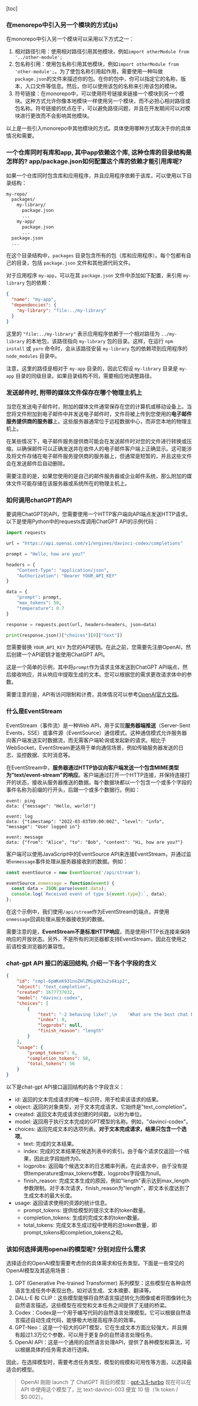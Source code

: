 [toc]

### 在menorepo中引入另一个模块的方式(js)

在monorepo中引入另一个模块可以采用以下方式之一：

1. 相对路径引用：使用相对路径引用其他模块，例如`import otherModule from '../other-module';`
2. 包名称引用：使用包名称引用其他模块，例如`import otherModule from 'other-module';`。为了使包名称引用起作用，需要使用一种叫做`package.json`的文件来描述你的包。在你的包中，你可以指定它的名称，版本，入口文件等信息。然后，你可以使用该包的名称来引用该包的模块。
3. 符号链接：在monorepo中，可以使用符号链接来链接一个模块到另一个模块。这种方式允许你像本地模块一样使用另一个模块，而不必担心相对路径或包名称。符号链接的优点在于，可以避免路径问题，并且在开发期间可以对模块进行更改而不会影响其他模块。

以上是一些引入monorepo中其他模块的方式。具体使用哪种方式取决于你的具体情况和需要。



### 一个仓库同时有库和app, 其中app依赖这个库, 这种仓库的目录结构是怎样的? app/package.json如何配置这个库的依赖才能引用库呢?

如果一个仓库同时包含库和应用程序，并且应用程序依赖于该库，可以使用以下目录结构：

```sh
my-repo/
  packages/
    my-library/
      package.json
      ...
    my-app/
      package.json
      ...
  package.json
  ...
```

在这个目录结构中，`packages` 目录包含所有的包（库和应用程序）。每个包都有自己的目录，包括 `package.json` 文件和其他源代码文件。

对于应用程序 `my-app`，可以在其 `package.json` 文件中添加如下配置，来引用 `my-library` 包的依赖：

```json
{
  "name": "my-app",
  "dependencies": {
    "my-library": "file:../my-library"
  }
}
```

这里的 `"file:../my-library"` 表示应用程序依赖于一个相对路径为 `../my-library` 的本地包，该路径指向 `my-library` 包的目录。这样，在运行 `npm install` 或 `yarn` 命令时，会从该路径安装 `my-library` 包的依赖项到应用程序的 `node_modules` 目录中。

注意，这里的路径是相对于 `my-app` 目录的，因此它假设 `my-library` 目录是 `my-app` 目录的同级目录。如果目录结构不同，需要相应地调整路径。



### 发送邮件时, 附带的媒体文件保存在哪个物理主机上

当您在发送电子邮件时，附加的媒体文件通常保存在您的计算机或移动设备上。当您将文件附加到电子邮件中并发送电子邮件时，文件将被上传到您使用的**电子邮件服务提供商的服务器**上。这些服务器通常位于远程数据中心，而非您本地的物理主机上。

在某些情况下，电子邮件服务提供商可能会在发送邮件时对您的文件进行转换或压缩，以确保邮件可以正确发送并在收件人的电子邮件客户端上正确显示。这可能涉及将文件存储在电子邮件服务提供商的服务器上，但通常是短暂的，并且这些文件会在发送邮件后自动删除。

需要注意的是，如果您使用的是自己的邮件服务器或企业邮件系统，那么附加的媒体文件可能存储在该服务器或系统所在的物理主机上。



### 如何调用chatGPT的API

要调用ChatGPT的API，您需要使用一个HTTP客户端向API端点发送HTTP请求。以下是使用Python中的requests库调用ChatGPT API的示例代码：

```python
import requests

url = "https://api.openai.com/v1/engines/davinci-codex/completions"

prompt = "Hello, how are you?"

headers = {
    "Content-Type": "application/json",
    "Authorization": "Bearer YOUR_API_KEY"
}

data = {
    "prompt": prompt,
    "max_tokens": 50,
    "temperature": 0.7
}

response = requests.post(url, headers=headers, json=data)

print(response.json()["choices"][0]["text"])
```

您需要替换 `YOUR_API_KEY` 为您的API密钥。在此之前，您需要先注册OpenAI，然后创建一个API密钥才能使用ChatGPT API。

这是一个简单的示例，其中将`prompt`作为请求主体发送到ChatGPT API端点，然后接收响应，并从响应中提取生成的文本。您可以根据您的需求更改请求体中的参数。

需要注意的是，API有访问限制和计费，具体情况可以参考[OpenAI官方文档](https://platform.openai.com/docs/guides/chat)。



### 什么是EventStream

EventStream（事件流）是一种Web API，用于实现**服务器端推送**（Server-Sent Events，SSE）或事件源（EventSource）通信模式。这种通信模式允许服务器向客户端发送实时数据流，而无需客户端轮询或发起新的请求。相比于WebSocket，EventStream更适用于单向通信场景，例如传输服务器发送的日志、监控数据、实时消息等。

在EventStream中，**服务器通过HTTP协议向客户端发送一个包含MIME类型为"text/event-stream"的响应**。客户端通过打开一个HTTP连接，并保持连接打开的状态，接收从服务器推送的数据。每个数据块都以一个包含一个或多个字段的事件名称为前缀的行开头，后跟一个或多个数据行。例如：

```
event: ping
data: {"message": "Hello, world!"}

event: log
data: {"timestamp": "2022-03-03T09:00:00Z", "level": "info", "message": "User logged in"}

event: message
data: {"from": "Alice", "to": "Bob", "content": "Hi, how are you?"}
```

客户端可以使用JavaScript中的EventSource API来连接EventStream，并通过监听`onmessage`事件处理从服务器接收到的数据。例如：

```js
const eventSource = new EventSource('/api/stream');

eventSource.onmessage = function(event) {
  const data = JSON.parse(event.data);
  console.log(`Received event of type ${event.type}:`, data);
};
```

在这个示例中，我们使用`/api/stream`作为EventStream的端点，并使用`onmessage`回调处理从服务器接收到的数据。

需要注意的是，**EventStream不是标准HTTP响应**，而是使用HTTP长连接来保持响应的开放状态。另外，不是所有的浏览器都支持EventStream，因此在使用之前请检查浏览器的兼容性。



### chat-gpt API 接口的返回结构, 介绍一下各个字段的含义

```json
{
    "id": "cmpl-6pWKeK931noZHlZMigXK2u2s6kip2",
    "object": "text_completion",
    "created": 1677737032,
    "model": "davinci-codex",
    "choices": [
        {
            "text": "-2 behaving like?',\n    'What are the best chat bots?',\n    'Who are the most popular chat bots?',\n    'Which chat bots are the most effective?',\n    'How can I train a chat",
            "index": 0,
            "logprobs": null,
            "finish_reason": "length"
        }
    ],
    "usage": {
        "prompt_tokens": 6,
        "completion_tokens": 50,
        "total_tokens": 56
    }
}
```

以下是chat-gpt API接口返回结构的各个字段含义：

- id: 返回的文本完成请求的唯一标识符，用于检索该请求的结果。
- object: 返回的对象类型，对于文本完成请求，它始终是"text_completion"。
- created: 返回文本完成请求创建的时间戳，以秒为单位。
- model: 返回用于执行文本完成的GPT模型的名称。例如，"davinci-codex"。
- choices: 返回完成文本的选项列表。**对于文本完成请求，结果只包含一个选项**。
  - text: 完成的文本结果。
  - index: 完成的文本结果在候选列表中的索引。由于每个请求仅返回一个结果，因此此字段始终为0。
  - logprobs: 返回每个候选文本的日志概率列表。在此请求中，由于没有提供temperature或max_tokens参数，logprobs字段值为null。
  - finish_reason: 完成文本生成的原因，例如"length"表示达到max_length参数限制。对于本次请求，finish_reason为"length"，即文本长度达到了生成文本的最大长度。
- usage: 返回请求使用的资源的统计信息。
  - prompt_tokens: 提供给模型的提示文本的token数量。
  - completion_tokens: 生成的完成文本的token数量。
  - total_tokens: 完成文本生成过程中使用的总token数量，即prompt_tokens和completion_tokens之和。



### 该如何选择调用openai的模型呢? 分别对应什么需求

选择适合的OpenAI模型需要考虑你的具体需求和任务类型。下面是一些常见的OpenAI模型及其适用场景：

1. GPT (Generative Pre-trained Transformer) 系列模型：这些模型在各种自然语言生成任务中表现出色，如对话生成、文本摘要、翻译等。
2. DALL-E 和 CLIP：这些模型能够将自然语言描述转化为图像或者将图像转化为自然语言描述。这些模型在视觉和文本任务之间提供了无缝的桥梁。
3. Codex：Codex是一个用于编写代码的自然语言处理模型。它可以根据自然语言描述自动生成代码，能够极大地提高程序员的效率。
4. GPT-Neo：这是一个较大的GPT模型，它在生成文本方面比较强大，并且拥有超过1.3万亿个参数，可以用于更复杂的自然语言处理任务。
5. OpenAI API：这是一个通用的自然语言处理API，提供了各种模型和算法，可以根据具体的任务需求进行选择。

因此，在选择模型时，需要考虑任务类型，模型的规模和可用性等方面，以选择最适合的模型。



> OpenAI 刚刚 launch 了 ChatGPT 背后的模型：[gpt-3.5-turbo](https://openai.com/blog/introducing-chatgpt-and-whisper-apis#:~:text=highly%20accurate%20feedback.-,ChatGPT%20API,-Model%3A%20The%20ChatGPT) 现在可以在 API 中使用这个模型了，比 text-davinci-003 便宜 10 倍（1k token / $0.002）。 